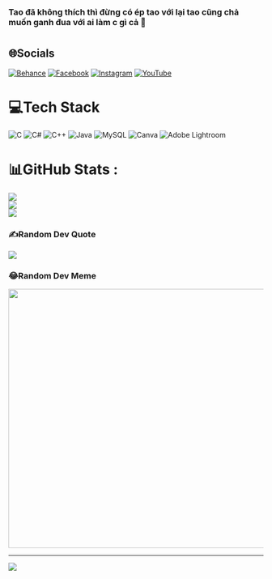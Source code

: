 ### Tao đã không thích thì đừng có ép tao với lại tao cũng chả muốn ganh đua với ai làm c gì  cả 👋
# 

## 🌐Socials
[![Behance](https://img.shields.io/badge/Behance-1769ff?logo=behance&logoColor=white)](https://behance.net/Chung) [![Facebook](https://img.shields.io/badge/Facebook-%231877F2.svg?logo=Facebook&logoColor=white)](https://facebook.com/https://www.facebook.com/dungsi.chung.31?mibextid=ZbWKwL) [![Instagram](https://img.shields.io/badge/Instagram-%23E4405F.svg?logo=Instagram&logoColor=white)](https://instagram.com/https://instagram.com/chung2k_4?utm_source=qr&igshid=MzNlNGNkZWQ4Mg%3D%3D) [![YouTube](https://img.shields.io/badge/YouTube-%23FF0000.svg?logo=YouTube&logoColor=white)](https://youtube.com/c/@chungg1810) 

# 💻Tech Stack
![C](https://img.shields.io/badge/c-%2300599C.svg?style=plastic&logo=c&logoColor=white) ![C#](https://img.shields.io/badge/c%23-%23239120.svg?style=plastic&logo=c-sharp&logoColor=white) ![C++](https://img.shields.io/badge/c++-%2300599C.svg?style=plastic&logo=c%2B%2B&logoColor=white) ![Java](https://img.shields.io/badge/java-%23ED8B00.svg?style=plastic&logo=java&logoColor=white) ![MySQL](https://img.shields.io/badge/mysql-%2300f.svg?style=plastic&logo=mysql&logoColor=white) ![Canva](https://img.shields.io/badge/Canva-%2300C4CC.svg?style=plastic&logo=Canva&logoColor=white) ![Adobe Lightroom](https://img.shields.io/badge/Adobe%20Lightroom-31A8FF.svg?style=plastic&logo=Adobe%20Lightroom&logoColor=white)
# 📊GitHub Stats :
![](https://github-readme-stats.vercel.app/api?username=QUOC-CHUNG&theme=radical&hide_border=false&include_all_commits=false&count_private=false)<br/>
![](https://github-readme-streak-stats.herokuapp.com/?user=QUOC-CHUNG&theme=radical&hide_border=false)<br/>
![](https://github-readme-stats.vercel.app/api/top-langs/?username=QUOC-CHUNG&theme=radical&hide_border=false&include_all_commits=false&count_private=false&layout=compact)

### ✍️Random Dev Quote
![](https://quotes-github-readme.vercel.app/api?type=horizontal&theme=radical)

### 😂Random Dev Meme
<img src="https://random-memer.herokuapp.com/" width="512px"/>

---
[![](https://visitcount.itsvg.in/api?id=QUOC-CHUNG&icon=5&color=0)](https://visitcount.itsvg.in)

